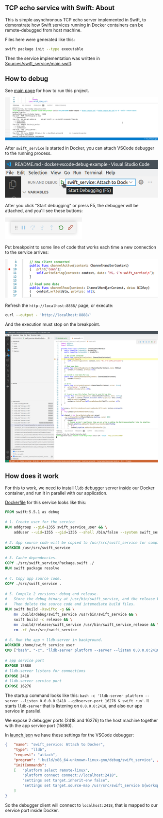 ## TCP echo service with Swift: About

This is simple asynchronous TCP echo server implemented in Swift, to demonstrate how Swift services running in Docker containers can be remote-debugged from host machine.

Files here were generated like this:

```bash
swift package init --type executable
```

Then the service implementation was written in [Sources/swift_service/main.swift](./Sources/swift_service/main.swift).

## How to debug

See [main page](../../README.md) for how to run this project.

![image: docker-compose](../../readme-assets/docker-compose-up-dev.png)

After `swift_service` is started in Docker, you can attach VSCode debugger to the running process.

![image: F5](../../readme-assets/swift_service-f5.png)

After you click "Start debugging" or press F5, the debugger will be attached, and you'll see these buttons:

![image: F5 started](../../readme-assets/f5.png)

Put breakpoint to some line of code that works each time a new connection to the service arrives:

![image: breakpoint](../../readme-assets/swift_service-breakpoint.png)

Refresh the `http://localhost:8888/` page, or execute:

```bash
curl --output - 'http://localhost:8888/'
```

And the execution must stop on the breakpoint.

![image: breakpoint](../../readme-assets/swift_service-breakpoint-hit.png)

## How does it work

For this to work, we need to install `lldb` debugger server inside our Docker container, and run it in parallel with our application.

[Dockerfile](../../infra/swift_service/Dockerfile) for this service looks like this:

```dockerfile
FROM swift:5.5.1 as debug

# 1. Create user for the service
RUN addgroup --gid=1355 swift_service_user && \
	adduser --uid=1355 --gid=1355 --shell /bin/false --system swift_service_user

# 2. App source code will be copied to /usr/src/swift_service for compilation.
WORKDIR /usr/src/swift_service

# 3. Cache dependencies.
COPY ./src/swift_service/Package.swift ./
RUN swift package resolve

# 4. Copy app source code.
COPY ./src/swift_service .

# 5. Compile 2 versions: debug and release.
#	Store the debug binary at /usr/bin/swift_service, and the release binary at /usr/bin/swift_service_release.
#	Then delete the source code and intemediate build files.
RUN swift build -Xswiftc -g && \
	mv .build/debug/swift_service /usr/bin/swift_service && \
	swift build -c release && \
	mv .build/release/swift_service /usr/bin/swift_service_release && \
	rm -rf /usr/src/swift_service

# 6. Run the app + lldb-server in background.
WORKDIR /home/swift_service_user
CMD ["bash", "-c", "lldb-server platform --server --listen 0.0.0.0:2418 --gdbserver-port 16276 & /usr/bin/swift_service"]

# app service port
EXPOSE 15880
# lldb-server listens for connections
EXPOSE 2418
# lldb-server service port
EXPOSE 16276
```

The startup command looks like this: `bash -c 'lldb-server platform --server --listen 0.0.0.0:2418 --gdbserver-port 16276 & swift run'`.
It starts `lldb-server` that is listening on `0.0.0.0:2418`, and also our app service in parallel.

We expose 2 debugger ports (2418 and 16276) to the host machine together with the app service port (15880).

In [launch.json](../../.vscode/launch.json) we have these settings for the VSCode debugger:

```json
{	"name": "swift_service: Attach to Docker",
	"type": "lldb",
	"request": "attach",
	"program": ".build/x86_64-unknown-linux-gnu/debug/swift_service", // assuming that the service is running under this name in the container
	"initCommands":
	[	"platform select remote-linux",
		"platform connect connect://localhost:2418",
		"settings set target.inherit-env false",
		"settings set target.source-map /usr/src/swift_service ${workspaceFolder}/src/swift_service"
	]
}
```

So the debugger client will connect to `localhost:2418`, that is mapped to our service port inside Docker.
